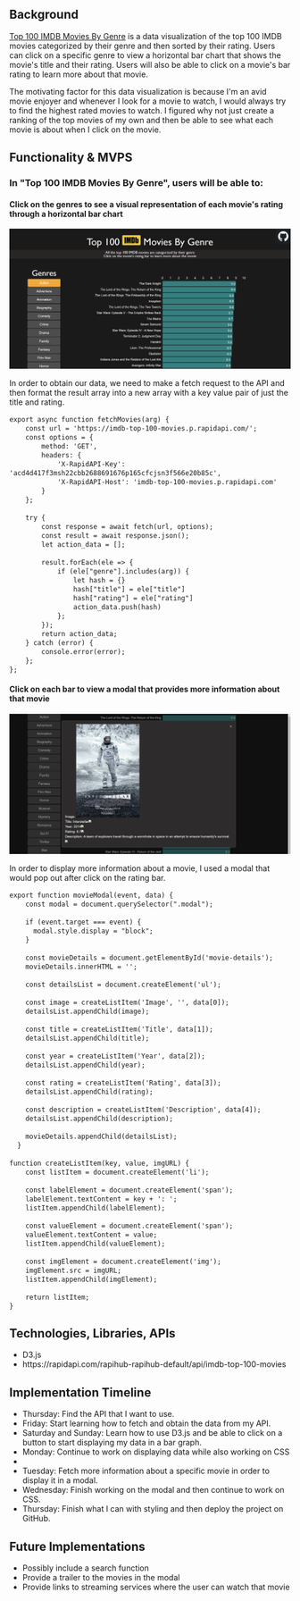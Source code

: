 <h2>Background</h1>

<a href="https://joshk57.github.io/Top-100-IMDB-Movies-By-Genre/">Top 100 IMDB Movies By Genre</a> is a data visualization of the top 100 IMDB movies categorized by their genre and then sorted by their rating. Users can click on a specific genre to view a horizontal bar chart that shows the movie's title and their rating. Users will also be able to click on a movie's bar rating to learn more about that movie.

The motivating factor for this data visualization is because I'm an avid movie enjoyer and whenever I look for a movie to watch, I would always try to find the highest rated movies to watch. I figured why not just create a ranking of the top movies of my own and then be able to see what each movie is about when I click on the movie.

<h2>Functionality & MVPS</h2>

<h3>In "Top 100 IMDB Movies By Genre", users will be able to:</h3>

<h4>Click on the genres to see a visual representation of each movie's rating through a horizontal bar chart</h4>

![Genres](src/assets/Genres.png)

In order to obtain our data, we need to make a fetch request to the API and then format the result array into a new array with a key value pair of just the title and rating.
```
export async function fetchMovies(arg) {
    const url = 'https://imdb-top-100-movies.p.rapidapi.com/';
    const options = {
        method: 'GET',
        headers: {
            'X-RapidAPI-Key': 'acd4d417f3msh22cbb2688691676p165cfcjsn3f566e20b85c',
            'X-RapidAPI-Host': 'imdb-top-100-movies.p.rapidapi.com'
        }
    };

    try {
        const response = await fetch(url, options);
        const result = await response.json();
        let action_data = [];
        
        result.forEach(ele => {
            if (ele["genre"].includes(arg)) {
                let hash = {}
                hash["title"] = ele["title"]
                hash["rating"] = ele["rating"]
                action_data.push(hash)
            };
        });
        return action_data;
    } catch (error) {
        console.error(error);
    };
};
```

<h4>Click on each bar to view a modal that provides more information about that movie</h4>

![Modal](src/assets/Modal.png)

In order to display more information about a movie, I used a modal that would pop out after click on the rating bar.
```
export function movieModal(event, data) {
    const modal = document.querySelector(".modal");
  
    if (event.target === event) {
      modal.style.display = "block";
    }
  
    const movieDetails = document.getElementById('movie-details');
    movieDetails.innerHTML = '';
  
    const detailsList = document.createElement('ul');

    const image = createListItem('Image', '', data[0]);
    detailsList.appendChild(image);

    const title = createListItem('Title', data[1]);
    detailsList.appendChild(title);

    const year = createListItem('Year', data[2]);
    detailsList.appendChild(year);

    const rating = createListItem('Rating', data[3]);
    detailsList.appendChild(rating);

    const description = createListItem('Description', data[4]);
    detailsList.appendChild(description);

    movieDetails.appendChild(detailsList);
  }
  
function createListItem(key, value, imgURL) {
    const listItem = document.createElement('li');

    const labelElement = document.createElement('span');
    labelElement.textContent = key + ': ';
    listItem.appendChild(labelElement);

    const valueElement = document.createElement('span');
    valueElement.textContent = value;
    listItem.appendChild(valueElement);

    const imgElement = document.createElement('img');
    imgElement.src = imgURL;
    listItem.appendChild(imgElement);

    return listItem;
}
```

<h2>Technologies, Libraries, APIs</h2>
<ul>
    <li>D3.js</li>
    <li>https://rapidapi.com/rapihub-rapihub-default/api/imdb-top-100-movies</li>
</ul>

<h2>Implementation Timeline</h2>
<ul>
    <li>Thursday: Find the API that I want to use.</li>
    <li>Friday: Start learning how to fetch and obtain the data from my API.</li>
    <li>Saturday and Sunday: Learn how to use D3.js and be able to click on a button to start displaying my data in a bar graph.</li> 
    <li>Monday: Continue to work on displaying data while also working on CSS<li>
    <li>Tuesday: Fetch more information about a specific movie in order to display it in a modal.</li>
    <li>Wednesday: Finish working on the modal and then continue to work on CSS.</li>
    <li>Thursday: Finish what I can with styling and then deploy the project on GitHub.</li>
</ul>

<h2>Future Implementations</h2>
<ul>
    <li>Possibly include a search function</li>
    <li>Provide a trailer to the movies in the modal</li>
    <li>Provide links to streaming services where the user can watch that movie</li>
<ul>